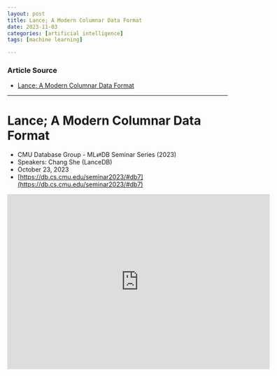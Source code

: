 ```yaml
---
layout: post
title: Lance; A Modern Columnar Data Format  
date: 2023-11-03
categories: [artificial intelligence]
tags: [machine learning]

---
```


### Article Source

* [Lance; A Modern Columnar Data Format](https://www.youtube.com/watch?v=ixpbVyrsuL8&list=PLSE8ODhjZXjYVdJKka5g3xTKfPBITrxOu&index=7)

---

# Lance; A Modern Columnar Data Format
* CMU Database Group - ML⇄DB Seminar Series (2023)
* Speakers: Chang She (LanceDB)
* October 23, 2023
* [https://db.cs.cmu.edu/seminar2023/#db7](https://db.cs.cmu.edu/seminar2023/#db7)


<iframe width="600" height="400" src="https://www.youtube.com/embed/ixpbVyrsuL8?si=b3jhWg7wZmFQKzQ2" title="YouTube video player" frameborder="0" allow="accelerometer; autoplay; clipboard-write; encrypted-media; gyroscope; picture-in-picture; web-share" allowfullscreen></iframe>